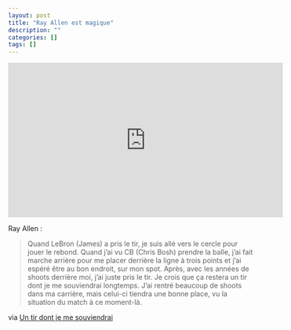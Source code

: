 ```yaml
---
layout: post
title: "Ray Allen est magique"
description: ""
categories: []
tags: []
---
```


<iframe width="560" height="315" src="http://www.youtube.com/embed/26HANFrnozQ" frameborder="0"> </iframe>
						
Ray Allen : 

> Quand LeBron (James) a pris le tir, je suis allé vers le cercle pour jouer le rebond. Quand j’ai vu CB (Chris Bosh) prendre la balle, 
> j’ai fait marche arrière pour me placer derrière la ligne à trois points et j’ai espéré être au bon endroit, sur mon spot. 
> Après, avec les années de shoots derrière moi, j’ai juste pris le tir. Je crois que ça restera un tir dont je me souviendrai longtemps. 
> J’ai rentré beaucoup de shoots dans ma carrière, mais celui-ci tiendra une bonne place, vu la situation du match à ce moment-là.
						
via [Un tir dont je me souviendrai][1]

[1]: http://www.lequipe.fr/Basket/Actualites/-un-tir-dont-je-me-souviendrai/379691
